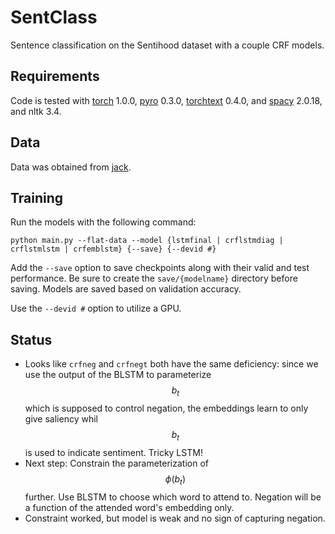 # SentClass
Sentence classification on the Sentihood dataset with a couple CRF models.

## Requirements
Code is tested with [torch](https://github.com/pytorch/pytorch) 1.0.0, [pyro](https://github.com/uber/pyro) 0.3.0,
[torchtext](https://github.com/pytorch/text) 0.4.0, and [spacy](https://spacy.io) 2.0.18, and nltk 3.4.

## Data
Data was obtained from [jack](https://github.com/uclmr/jack/tree/master/data/sentihood).

## Training
Run the models with the following command:
```
python main.py --flat-data --model {lstmfinal | crflstmdiag | crflstmlstm | crfemblstm} {--save} {--devid #}
```
Add the `--save` option to save checkpoints along with their valid and test performance.
Be sure to create the `save/{modelname}` directory before saving.
Models are saved based on validation accuracy.

Use the `--devid #` option to utilize a GPU.


## Status
* Looks like `crfneg` and `crfnegt` both have the same deficiency: since we use the output of the
BLSTM to parameterize $$b_t$$ which is supposed to control negation, the embeddings learn to only give
saliency whil $$b_t$$ is used to indicate sentiment. Tricky LSTM!
* Next step: Constrain the parameterization of $$\phi(b_t)$$ further. Use BLSTM to choose which word to attend to.
Negation will be a function of the attended word's embedding only.
* Constraint worked, but model is weak and no sign of capturing negation.
